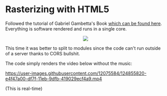 # Rasterizing with HTML5

Followed the tutorial of Gabriel Gambetta's Book [which can be found here](https://www.gabrielgambetta.com/computer-graphics-from-scratch/). Everything is software rendered and runs in a single core.

<p align="center">
 <img src="https://user-images.githubusercontent.com/12075584/124855881-005f8500-df80-11eb-83b5-15d98423fdec.png" />
</p>

This time it was better to split to modules since the code can't run outside of a server thanks to CORS bullshit.

The code simply renders the video below without the music: 

https://user-images.githubusercontent.com/12075584/124855820-e4f47a00-df7f-11eb-9dfb-419029ecf4a9.mp4

(This is real-time)

